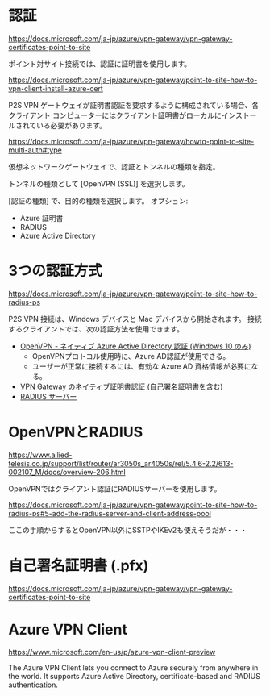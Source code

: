 # 認証

https://docs.microsoft.com/ja-jp/azure/vpn-gateway/vpn-gateway-certificates-point-to-site

ポイント対サイト接続では、認証に証明書を使用します。

https://docs.microsoft.com/ja-jp/azure/vpn-gateway/point-to-site-how-to-vpn-client-install-azure-cert

P2S VPN ゲートウェイが証明書認証を要求するように構成されている場合、各クライアント コンピューターにはクライアント証明書がローカルにインストールされている必要があります。

https://docs.microsoft.com/ja-jp/azure/vpn-gateway/howto-point-to-site-multi-auth#type

仮想ネットワークゲートウェイで、認証とトンネルの種類を指定。

トンネルの種類として [OpenVPN (SSL)] を選択します。

[認証の種類] で、目的の種類を選択します。 オプション:

- Azure 証明書
- RADIUS
- Azure Active Directory

# 3つの認証方式

https://docs.microsoft.com/ja-jp/azure/vpn-gateway/point-to-site-how-to-radius-ps

P2S VPN 接続は、Windows デバイスと Mac デバイスから開始されます。 接続するクライアントでは、次の認証方法を使用できます。

- [OpenVPN - ネイティブ Azure Active Directory 認証 (Windows 10 のみ)](https://docs.microsoft.com/ja-jp/azure/vpn-gateway/openvpn-azure-ad-tenant)
  - OpenVPNプロトコル使用時に、Azure AD認証が使用できる。
  - ユーザーが正常に接続するには、有効な Azure AD 資格情報が必要になる。
- [VPN Gateway のネイティブ証明書認証 (自己署名証明書を含む)](https://docs.microsoft.com/ja-jp/azure/vpn-gateway/vpn-gateway-howto-point-to-site-rm-ps)
- [RADIUS サーバー](https://docs.microsoft.com/ja-jp/azure/vpn-gateway/point-to-site-how-to-radius-ps)

# OpenVPNとRADIUS

https://www.allied-telesis.co.jp/support/list/router/ar3050s_ar4050s/rel/5.4.6-2.2/613-002107_M/docs/overview-206.html

OpenVPNではクライアント認証にRADIUSサーバーを使用します。

https://docs.microsoft.com/ja-jp/azure/vpn-gateway/point-to-site-how-to-radius-ps#5-add-the-radius-server-and-client-address-pool

ここの手順からするとOpenVPN以外にSSTPやIKEv2も使えそうだが・・・

# 自己署名証明書 (.pfx)

https://docs.microsoft.com/ja-jp/azure/vpn-gateway/vpn-gateway-certificates-point-to-site

# Azure VPN Client

https://www.microsoft.com/en-us/p/azure-vpn-client-preview

The Azure VPN Client lets you connect to Azure securely from anywhere in the world. It supports Azure Active Directory, certificate-based and RADIUS authentication.

